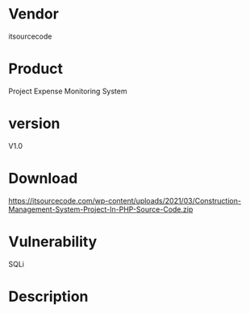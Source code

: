 # Vendor

itsourcecode

# Product

Project Expense Monitoring System

# version

V1.0

# Download

https://itsourcecode.com/wp-content/uploads/2021/03/Construction-Management-System-Project-In-PHP-Source-Code.zip

# Vulnerability

SQLi

# Description

